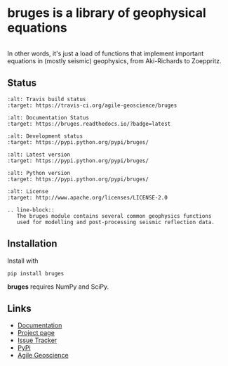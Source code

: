 # bruges is a library of geophysical equations

```{image} http://agile.geosci.ai/bruges.png
```

In other words, it's just a load of functions that implement important equations in (mostly seismic) geophysics, from Aki-Richards to Zoeppritz.

## Status

```{image} https://img.shields.io/travis/agile-geoscience/bruges.svg
:alt: Travis build status
:target: https://travis-ci.org/agile-geoscience/bruges
```

```{image} https://readthedocs.org/projects/bruges/badge/?version=latest
:alt: Documentation Status
:target: https://bruges.readthedocs.io/?badge=latest
```

```{image} https://img.shields.io/pypi/status/bruges.svg
:alt: Development status
:target: https://pypi.python.org/pypi/bruges/
```

```{image} https://img.shields.io/pypi/v/bruges.svg
:alt: Latest version
:target: https://pypi.python.org/pypi/bruges/
```

```{image} https://img.shields.io/pypi/pyversions/bruges.svg
:alt: Python version
:target: https://pypi.python.org/pypi/bruges/
```

```{image} https://img.shields.io/pypi/l/bruges.svg
:alt: License
:target: http://www.apache.org/licenses/LICENSE-2.0
```

```{eval-rst}
.. line-block::
   The bruges module contains several common geophysics functions
   used for modelling and post-processing seismic reflection data.

```

## Installation

Install with

```shell
pip install bruges
```

**bruges** requires NumPy and SciPy.


## Links

- [Documentation](https://bruges.readthedocs.org)
- [Project page](http://agile-geoscience.github.com/bruges/)
- [Issue Tracker](https://github.com/agile-geoscience/bruges/issues/)
- [PyPi](http://pypi.python.org/pypi/bruges/)
- [Agile Geoscience](http://www.agilegeoscience.com)

```{image} https://www.dropbox.com/s/tzvi22ujq6rozdb/bruges_long_rooves.png?raw=1
```
